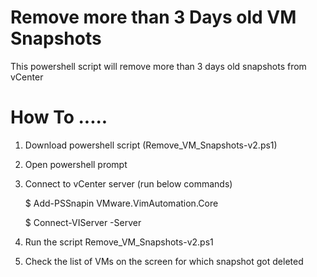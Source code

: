 # Remove more than 3 Days old VM Snapshots

This powershell script will remove more than 3 days old snapshots from vCenter 

# How To .....

1. Download powershell script (Remove_VM_Snapshots-v2.ps1)

2. Open powershell prompt

3. Connect to vCenter server (run below commands)

    $ Add-PSSnapin VMware.VimAutomation.Core

    $ Connect-VIServer -Server

3. Run the script Remove_VM_Snapshots-v2.ps1

4. Check the list of VMs on the screen for which snapshot got deleted

